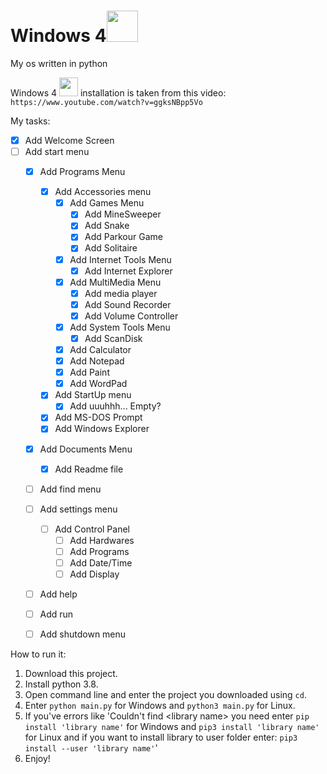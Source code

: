 # Windows 4<img src="https://emoji.gg/assets/emoji/7009_windows95.png" height="50px">
My os written in python

Windows 4 <img src="https://emoji.gg/assets/emoji/7009_windows95.png" height="30px"> installation is taken from this video: \
`https://www.youtube.com/watch?v=ggksNBpp5Vo` 


My tasks:
- [x] Add Welcome Screen
- [ ] Add start menu
  - [x] Add Programs Menu
    - [x] Add Accessories menu
      - [x] Add Games Menu
      	- [x] Add MineSweeper
      	- [x] Add Snake 
      	- [x] Add Parkour Game 
      	- [x] Add Solitaire
      - [x] Add Internet Tools Menu
        - [x] Add Internet Explorer
      - [x] Add MultiMedia Menu
        - [x] Add media player
        - [x] Add Sound Recorder
        - [x] Add Volume Controller
      - [x] Add System Tools Menu
        - [x] Add ScanDisk
      - [x] Add Calculator 
      - [x] Add Notepad
      - [x] Add Paint 
      - [x] Add WordPad
    - [x] Add StartUp menu
      - [x] Add uuuhhh... Empty?
    - [x] Add MS-DOS Prompt 
    - [x] Add Windows Explorer 
  - [x] Add Documents Menu
    - [x] Add Readme file
  - [ ] Add find menu
  - [ ] Add settings menu
    - [ ] Add Control Panel
      - [ ] Add Hardwares
      - [ ] Add Programs
      - [ ] Add Date/Time
      - [ ] Add Display
  - [ ] Add help
  - [ ] Add run
  - [ ] Add shutdown menu
  

How to run it:
  1. Download this project.
  2. Install python 3.8.
  3. Open command line and enter the project you downloaded using ```cd```.
  4. Enter ```python main.py``` for Windows and ```python3 main.py``` for Linux.
  5. If you've errors like 'Couldn't find \<library name\> you need enter ```pip install 'library name'``` for Windows
     and ```pip3 install 'library name'``` for Linux and if you want to install library to user folder enter:
     ```pip3 install --user 'library name'```'
  6. Enjoy!

  